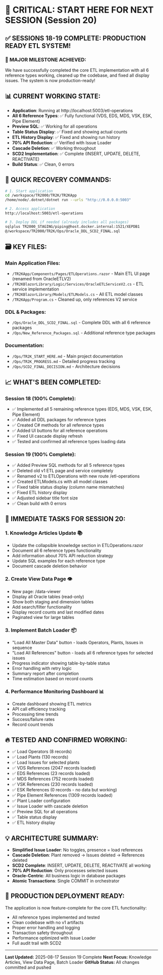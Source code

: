 # 🔴 CRITICAL: START HERE FOR NEXT SESSION (Session 20)

## ✅ SESSIONS 18-19 COMPLETE: PRODUCTION READY ETL SYSTEM!

### 🎯 **MAJOR MILESTONE ACHIEVED:**
We have successfully completed the core ETL implementation with all 6 reference types working, cleaned up the codebase, and fixed all display issues. The system is now production-ready!

## 📊 **CURRENT WORKING STATE:**
- **Application**: Running at http://localhost:5003/etl-operations
- **All 6 Reference Types**: ✅ Fully functional (VDS, EDS, MDS, VSK, ESK, Pipe Element)
- **Preview SQL**: ✅ Working for all operations
- **Table Status Display**: ✅ Fixed and showing actual counts
- **ETL History Display**: ✅ Fixed and showing run history
- **70% API Reduction**: ✅ Verified with Issue Loader
- **Cascade Deletion**: ✅ Working throughout
- **SCD2 Implementation**: ✅ Complete (INSERT, UPDATE, DELETE, REACTIVATE)
- **Build Status**: ✅ Clean, 0 errors

## 🔄 **QUICK RECOVERY COMMANDS:**

```bash
# 1. Start application
cd /workspace/TR2000/TR2K/TR2KApp
/home/node/.dotnet/dotnet run --urls "http://0.0.0.0:5003"

# 2. Access application
http://localhost:5003/etl-operations

# 3. Deploy DDL if needed (already includes all packages)
sqlplus TR2000_STAGING/piping@host.docker.internal:1521/XEPDB1
@/workspace/TR2000/TR2K/Ops/Oracle_DDL_SCD2_FINAL.sql
```

## 🗃️ **KEY FILES:**

### **Main Application Files:**
- `/TR2KApp/Components/Pages/ETLOperations.razor` - Main ETL UI page (renamed from OracleETLV2)
- `/TR2KBlazorLibrary/Logic/Services/OracleETLServiceV2.cs` - ETL service implementation
- `/TR2KBlazorLibrary/Models/ETLModels.cs` - All ETL model classes
- `/TR2KApp/Program.cs` - Cleaned up, only references V2 service

### **DDL & Packages:**
- `/Ops/Oracle_DDL_SCD2_FINAL.sql` - Complete DDL with all 6 reference packages
- `/Ops/New_Reference_Packages.sql` - Additional reference type packages

### **Documentation:**
- `/Ops/TR2K_START_HERE.md` - Main project documentation
- `/Ops/TR2K_PROGRESS.md` - Detailed progress tracking
- `/Ops/SCD2_FINAL_DECISION.md` - Architecture decisions

## 📈 **WHAT'S BEEN COMPLETED:**

### Session 18 (100% Complete):
- ✅ Implemented all 5 remaining reference types (EDS, MDS, VSK, ESK, Pipe Element)
- ✅ Added all DDL packages for reference types
- ✅ Created C# methods for all reference types
- ✅ Added UI buttons for all reference operations
- ✅ Fixed UI cascade display refresh
- ✅ Tested and confirmed all reference types loading data

### Session 19 (100% Complete):
- ✅ Added Preview SQL methods for all 5 reference types
- ✅ Deleted old v1 ETL page and service completely
- ✅ Renamed v2 to ETLOperations with new route /etl-operations
- ✅ Created ETLModels.cs with all model classes
- ✅ Fixed table status display (column name mismatches)
- ✅ Fixed ETL history display
- ✅ Adjusted sidebar title font size
- ✅ Clean build with 0 errors

## 🎯 **IMMEDIATE TASKS FOR SESSION 20:**

### 1. **Knowledge Articles Update** 📚
- Update the collapsible knowledge section in ETLOperations.razor
- Document all 6 reference types functionality
- Add information about 70% API reduction strategy
- Update SQL examples for each reference type
- Document cascade deletion behavior

### 2. **Create View Data Page** 👁️
- New page: /data-viewer
- Display all Oracle tables (read-only)
- Show both staging and dimension tables
- Add search/filter functionality
- Display record counts and last modified dates
- Paginated view for large tables

### 3. **Implement Batch Loader** 📦
- "Load All Master Data" button - loads Operators, Plants, Issues in sequence
- "Load All References" button - loads all 6 reference types for selected issues
- Progress indicator showing table-by-table status
- Error handling with retry logic
- Summary report after completion
- Time estimation based on record counts

### 4. **Performance Monitoring Dashboard** 📊
- Create dashboard showing ETL metrics
- API call efficiency tracking
- Processing time trends
- Success/failure rates
- Record count trends

## 🔥 **TESTED AND CONFIRMED WORKING:**
- ✅ Load Operators (8 records)
- ✅ Load Plants (130 records)
- ✅ Load Issues for selected plants
- ✅ VDS References (2047 records loaded)
- ✅ EDS References (23 records loaded)
- ✅ MDS References (752 records loaded)
- ✅ VSK References (230 records loaded)
- ✅ ESK References (0 records - no data but working)
- ✅ Pipe Element References (1309 records loaded)
- ✅ Plant Loader configuration
- ✅ Issue Loader with cascade deletion
- ✅ Preview SQL for all operations
- ✅ Table status display
- ✅ ETL history display

## 💡 **ARCHITECTURE SUMMARY:**
- **Simplified Issue Loader**: No toggles, presence = load references
- **Cascade Deletion**: Plant removed → Issues deleted → References deleted
- **SCD2 Complete**: INSERT, UPDATE, DELETE, REACTIVATE all working
- **70% API Reduction**: Only processes selected issues
- **Oracle-Centric**: All business logic in database packages
- **Atomic Transactions**: Single COMMIT in orchestrator

## 🚀 **PRODUCTION DEPLOYMENT READY:**
The application is now feature-complete for the core ETL functionality:
- All reference types implemented and tested
- Clean codebase with no v1 artifacts
- Proper error handling and logging
- Transaction safety throughout
- Performance optimized with Issue Loader
- Full audit trail with SCD2

---
**Last Updated:** 2025-08-17 Session 19 Complete
**Next Focus:** Knowledge Articles, View Data Page, Batch Loader
**GitHub Status:** All changes committed and pushed